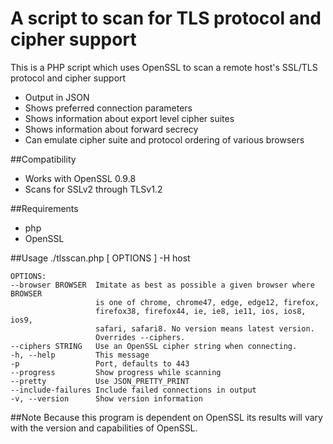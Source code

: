 # A script to scan for TLS protocol and cipher support

This is a PHP script which uses OpenSSL to scan a remote host's SSL/TLS protocol and cipher support

* Output in JSON
* Shows preferred connection parameters
* Shows information about export level cipher suites
* Shows information about forward secrecy
* Can emulate cipher suite and protocol ordering of various browsers

##Compatibility
* Works with OpenSSL 0.9.8
* Scans for SSLv2 through TLSv1.2

##Requirements
* php
* OpenSSL

##Usage
    ./tlsscan.php [ OPTIONS ] -H host

    OPTIONS:
    --browser BROWSER  Imitate as best as possible a given browser where BROWSER
                       is one of chrome, chrome47, edge, edge12, firefox,
                       firefox38, firefox44, ie, ie8, ie11, ios, ios8, ios9,
                       safari, safari8. No version means latest version.
                       Overrides --ciphers.
    --ciphers STRING   Use an OpenSSL cipher string when connecting.
    -h, --help         This message
    -p                 Port, defaults to 443
    --progress         Show progress while scanning
    --pretty           Use JSON_PRETTY_PRINT
    --include-failures Include failed connections in output
    -v, --version      Show version information

##Note
Because this program is dependent on OpenSSL its results will vary with the version and capabilities of OpenSSL.

